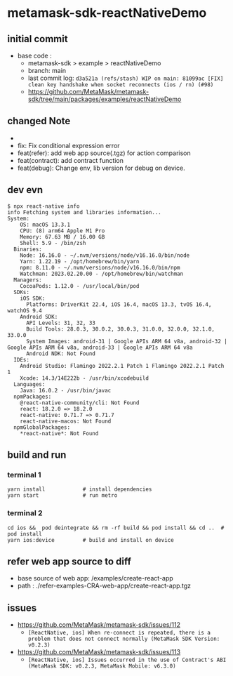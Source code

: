 # metamask-sdk-reactNativeDemo

## initial commit
- base code :
    - metamask-sdk > example > reactNativeDemo
    - branch: main
    - last commit log: `d3a521a (refs/stash) WIP on main: 81099ac [FIX] clean key handshake when socket reconnects (ios / rn) (#98)`
    - https://github.com/MetaMask/metamask-sdk/tree/main/packages/examples/reactNativeDemo

## changed Note
-
- fix: Fix conditional expression error
- feat(refer): add web app source(.tgz) for action comparison
- feat(contract): add contract function
- feat(debug): Change env, lib version for debug on device.

## dev evn

```shell
$ npx react-native info
info Fetching system and libraries information...
System:
    OS: macOS 13.3.1
    CPU: (8) arm64 Apple M1 Pro
    Memory: 67.63 MB / 16.00 GB
    Shell: 5.9 - /bin/zsh
  Binaries:
    Node: 16.16.0 - ~/.nvm/versions/node/v16.16.0/bin/node
    Yarn: 1.22.19 - /opt/homebrew/bin/yarn
    npm: 8.11.0 - ~/.nvm/versions/node/v16.16.0/bin/npm
    Watchman: 2023.02.20.00 - /opt/homebrew/bin/watchman
  Managers:
    CocoaPods: 1.12.0 - /usr/local/bin/pod
  SDKs:
    iOS SDK:
      Platforms: DriverKit 22.4, iOS 16.4, macOS 13.3, tvOS 16.4, watchOS 9.4
    Android SDK:
      API Levels: 31, 32, 33
      Build Tools: 28.0.3, 30.0.2, 30.0.3, 31.0.0, 32.0.0, 32.1.0, 33.0.0
      System Images: android-31 | Google APIs ARM 64 v8a, android-32 | Google APIs ARM 64 v8a, android-33 | Google APIs ARM 64 v8a
      Android NDK: Not Found
  IDEs:
    Android Studio: Flamingo 2022.2.1 Patch 1 Flamingo 2022.2.1 Patch 1
    Xcode: 14.3/14E222b - /usr/bin/xcodebuild
  Languages:
    Java: 16.0.2 - /usr/bin/javac
  npmPackages:
    @react-native-community/cli: Not Found
    react: 18.2.0 => 18.2.0
    react-native: 0.71.7 => 0.71.7
    react-native-macos: Not Found
  npmGlobalPackages:
    *react-native*: Not Found
```

## build and run

### terminal 1
```shell
yarn install            # install dependencies
yarn start              # run metro
```

### terminal 2
```shell
cd ios &&  pod deintegrate && rm -rf build && pod install && cd ..  # pod install
yarn ios:device         # build and install on device
```

## refer web app source to diff
- base source of web app: /examples/create-react-app
- path : ./refer-examples-CRA-web-app/create-react-app.tgz

## issues
- https://github.com/MetaMask/metamask-sdk/issues/112
    - `[ReactNative, ios] When re-connect is repeated, there is a problem that does not connect normally (MetaMask SDK Version: v0.2.3)`
- https://github.com/MetaMask/metamask-sdk/issues/113
    - `[ReactNative, ios] Issues occurred in the use of Contract's ABI (MetaMask SDK: v0.2.3, MetaMask Mobile: v6.3.0)`
